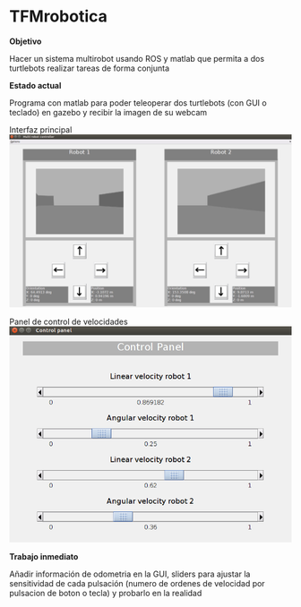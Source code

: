 # TFMrobotica

**Objetivo**

Hacer un sistema multirobot usando ROS y matlab que permita a dos turtlebots realizar tareas de forma conjunta

**Estado actual**

Programa con matlab para poder teleoperar dos turtlebots (con GUI o teclado) en gazebo y recibir la imagen de su webcam

Interfaz principal
![alt text](https://github.com/err8029/TFMrobotica/blob/master/GUI_main.png)

Panel de control de velocidades
![alt text](https://github.com/err8029/TFMrobotica/blob/master/GUI_control.png)

**Trabajo inmediato**

Añadir información de odometria en la GUI, sliders para ajustar la sensitividad de cada pulsación (numero de ordenes de velocidad por pulsacion de boton o tecla) y probarlo en la realidad
